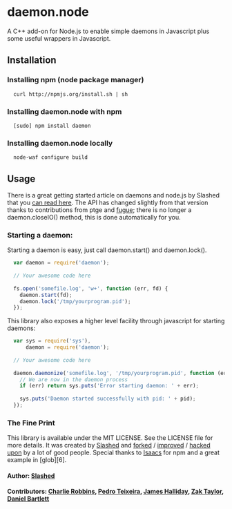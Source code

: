 # daemon.node

A C++ add-on for Node.js to enable simple daemons in Javascript plus some useful wrappers in Javascript.

## Installation

### Installing npm (node package manager)
```
  curl http://npmjs.org/install.sh | sh
```

### Installing daemon.node with npm
```
  [sudo] npm install daemon
```

### Installing daemon.node locally 
```
  node-waf configure build  
```

## Usage 

There is a great getting started article on daemons and node.js by Slashed that you [can read here][0]. The API has changed slightly from that version thanks to contributions from ptge and [fugue][1]; there is no longer a daemon.closeIO() method, this is done automatically for you.

### Starting a daemon:
Starting a daemon is easy, just call daemon.start() and daemon.lock(). 

``` js
  var daemon = require('daemon');
  
  // Your awesome code here
  
  fs.open('somefile.log', 'w+', function (err, fd) {
    daemon.start(fd);
    daemon.lock('/tmp/yourprogram.pid');
  });
```

This library also exposes a higher level facility through javascript for starting daemons:
``` js
  var sys = require('sys'),
      daemon = require('daemon');
  
  // Your awesome code here
  
  daemon.daemonize('somefile.log', '/tmp/yourprogram.pid', function (err, pid) {
    // We are now in the daemon process
    if (err) return sys.puts('Error starting daemon: ' + err);
    
    sys.puts('Daemon started successfully with pid: ' + pid);
  });
```

### The Fine Print
This library is available under the MIT LICENSE. See the LICENSE file for more details. It was created by [Slashed][2] and [forked][3] / [improved][4] / [hacked upon][1] by a lot of good people. Special thanks to [Isaacs][5] for npm and a great example in [glob][6].

#### Author: [Slashed](http://github.com/slashed)
#### Contributors: [Charlie Robbins](http://nodejitsu.com), [Pedro Teixeira](https://github.com/pgte), [James Halliday](https://github.com/substack), [Zak Taylor](https://github.com/dobl), [Daniel Bartlett](https://github.com/danbuk)

[0]: http://slashed.posterous.com/writing-daemons-in-javascript-with-nodejs-0
[1]: https://github.com/pgte/fugue/blob/master/deps/daemon.cc
[2]: https://github.com/slashed/daemon.node
[3]: https://github.com/substack/daemon.node/
[4]: https://github.com/dobl/daemon.node
[5]: https://github.com/isaacs/npm